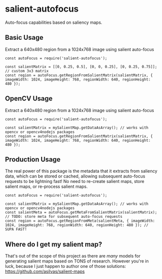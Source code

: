 # salient-autofocus

Auto-focus capabilities based on saliency maps.



## Basic Usage

Extract a 640x480 region from a 1024x768 image using salient auto-focus

```
const autoFocus = require('salient-autofocus');

const salientMatrix = [[0, 0.25, 0.5], [0, 0, 0.25], [0, 0.25, 0.75]]; // custom 3x3 matrix
const region = autoFocus.getRegionFromSalientMatrix(salientMatrix, { imageWidth: 1024, imageHeight: 768, regionWidth: 640, regionHeight: 480 });
```



## OpenCV Usage

Extract a 640x480 region from a 1024x768 image using salient auto-focus

```
const autoFocus = require('salient-autofocus');

const salientMatrix = mySalientMap.getDataAsArray(); // works with opencv or opencv4nodejs packages
const region = autoFocus.getRegionFromSalientMatrix(salientMatrix, { imageWidth: 1024, imageHeight: 768, regionWidth: 640, regionHeight: 480 });
```



## Production Usage

The real power of this package is the metadata that it extracts from saliency data, which can be stored or cached, allowing subsequent auto-focus requests to be lightning fast! No need to re-create salient maps, store salient maps, or re-process salient maps.

```
const autoFocus = require('salient-autofocus');

const salientMatrix = mySalientMap.getDataAsArray(); // works with opencv or opencv4nodejs packages
const salientMeta = autoFocus.getMetaFromSalientMatrix(salientMatrix);
// TODO: store meta for subsequent auto-focus requests
const region = autoFocus.getRegionFromMeta(salientMeta, { imageWidth: 1024, imageHeight: 768, regionWidth: 640, regionHeight: 480 }); // SUPA FAST!
```



## Where do I get my salient map?

That's out of the scope of this project as there are *many* models for generating salient maps based on TONS of research. However you're in luck,
because I just happen to author one of those solutions: https://github.com/asilvas/salient-maps
